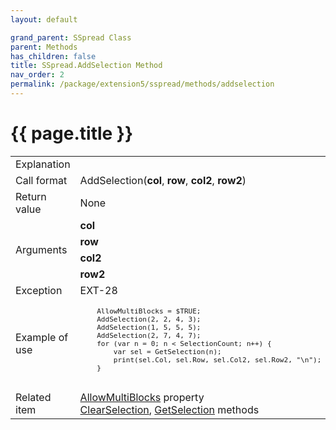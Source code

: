 ```yaml
---
layout: default

grand_parent: SSpread Class
parent: Methods
has_children: false
title: SSpread.AddSelection Method
nav_order: 2
permalink: /package/extension5/sspread/methods/addselection
---
```

# {{ page.title }}

<table>
  <tr>
    <td>Explanation</td>
    <td colspan="2"></td>
  </tr>
  <tr>
    <td>Call format</td>
    <td colspan="2">AddSelection(<b>col</b>, <b>row</b>, <b>col2</b>, <b>row2</b>)</td>
  </tr>
  <tr>
    <td>Return value</td>
    <td colspan="2">None</td>
  </tr>  
  <tr>
    <td rowspan="4">Arguments</td>
    <td><b>col</b></td>
    <td></td>
  </tr>
  <tr>
    <td><b>row</b></td>
    <td></td>
  </tr>
  <tr>
    <td><b>col2</b></td>
    <td></td>
  </tr>
  <tr>
    <td><b>row2</b></td>
    <td></td>
  </tr>
  <tr>
    <td>Exception</td>
    <td>EXT-28</td>
    <td></td>
  </tr>
  <tr>
    <td>Example of use</td>
    <td colspan="2"><code><pre>
    AllowMultiBlocks = $TRUE;
    AddSelection(2, 2, 4, 3);
    AddSelection(1, 5, 5, 5);
    AddSelection(2, 7, 4, 7);
    for (var n = 0; n < SelectionCount; n++) {
        var sel = GetSelection(n);
        print(sel.Col, sel.Row, sel.Col2, sel.Row2, "\n");
    }
    </pre></code></td>
  </tr>
  <tr>
    <td>Related item</td>
    <td colspan="2"><a href="/package/extension5/sspread/properties/allowmutiblocks">AllowMultiBlocks</a> property<br><a href="/package/extension5/sspread/methods/clearselection">ClearSelection</a>, <a href="/package/extension5/sspread/methods/getselection">GetSelection</a> methods</td>
  </tr>
</table>
